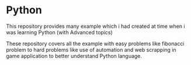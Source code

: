 # Python
This repository provides many example which i had created at time when i was learning Python (with Advanced topics)

These repository covers all the example with easy problems like fibonacci problem to hard problems like use of automation and web scrapping in game application to better understand Python language.
